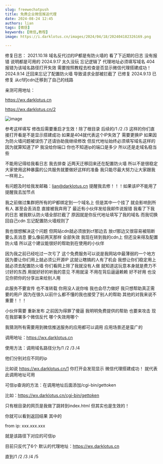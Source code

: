 ```yaml
---
slug: freewechatpush
title: 免费企业微信推送代理
date: 2024-08-24 12:45
authors: lian
tags: [微信]
keywords: [微信,教程]
image: https://i.darklotus.cn/images/2024/04/18/202404182326169.png

---
```


修复日志：
2021.10.18 域名反代过的IP都是有防火墙的 看了下近期的日志 没有报错 说明都是可用的 
2024.9.17 太久没玩 忘记逻辑了 代理地址必须填写域名 404报错为该域名路径打开失效 需要按照教程去检查是否显示微信代理搭建成功！
2024.9.14 迁回来忘记了配置防火墙 导致请求全部被拦截了 已修复
2024.9.13 已修复 从cf的cdn迁移到了自己的线路 

<!-- truncate -->

亲测可用地址：

https://wx.darklotus.cn

https://wx.darklotus.cn/2

![image](https://i.darklotus.cn/2024/z4t98j.webp)

参考这样填写 修改后需要重启才生效！除了根目录 后续的/1 /2 /3 这样的你们直接打开看是不是显示搭建成功 如果是404就代表这个IP失效了 需要更换IP 如果因为防火墙问题被误伤了还请协助我继续修改 但反代地址始终必须填写域名这样的 因为就算知道了IP 我没给你端口 你也不知道ip的端口是多少 所以还是走域名稳当些 

不能用记得给我看日志 我去排查 近两天迁移回来还在配置防火墙 所以不是很稳定 大家使用这种暴露的公共服务就要做好这样的准备 我只能尽最大努力让大家跟我一样用上。


有问题及时给我发邮箱：lian@darklotus.cn 提醒我去修！！！如果该IP不能用了 提醒我去加节点

我之前做过集群把所有的IP都绑定到一个域名上 但是其中一个挂了 就会影响到所有人 甚至会丢消息 直接被我弃用了 最近有小伙伴发给我邮件说报错 我看了下我的日志 被我默认防火墙全部拦截了 原因就是你反代地址填写了我的域名 而我切换回自己cdn 忘记配置防火墙规则了

我也很想解决这个问题 但网站cdn就必须放到cf那边去 放cf那边又很容易被阻断 要么丢消息 要么像前两天那样 全部失效 我现在转到我的cdn上 但还没来得及配置防火墙 所以这个建议能很好的帮助到在使用的小伙伴 

因为我之前已经吃过一次亏了 这个免费服务可以说是我网站中最薄弱的一个地方 因为要让你们用上就必须公开源IP 这就让瞎搞的人有了机会 我想让你们稳定用上就必须去配置防火墙 你们看网上除了我就没有人做 就知道这玩意本身就是费力不讨好的东西 用就好好的听我的意见 不用就滚 不用在背后逼逼赖赖 好不好用 也没见你把你的分享出来给别人用 

此服务不要宣传 也不准转载 你用没人说你啥 我也会尽力做好 我只想帮助真正需要的用户 因为在很久以前什么都不懂的我也接受了别人的帮助 其他的对我来说不重要！！！

小伙伴需要 重新发布 之前因为得罪了傻逼 我明明免费提供的帮助 也要来攻击 现在我部署多个微信反代 哪个失效用哪个

我猜测所有需要用到微信推送服务的应用都可以调用 应用场景还是蛮广的

调用地址：https://wx.darklotus.cn

使用方法：调用域名路径分为/1 /2 /3 /4

他们分别对应不同的ip

比如说 https://wx.darklotus.cn/1 你打开会发现显示 微信代理搭建成功！ 就代表此调用地址可用

可信ip查询的方法：在调用地址后面添加/cgi-bin/gettoken

比如：https://wx.darklotus.cn/cgi-bin/gettoken

只有根目录的网页是我做了跳转到index.html 但其实也是生效的！

你就可以看到返回结果 其中的

from ip: xxx.xxx.xxx

就是该路径下对应的可信ip

目前只反代了6个 默认的代理地址：https://wx.darklotus.cn

直到/1 /2 /3 /4 /5

